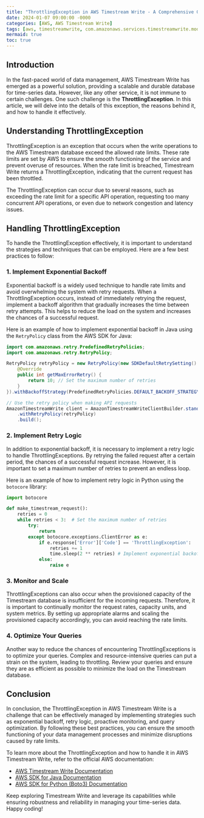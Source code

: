 ```yaml
---
title: "ThrottlingException in AWS Timestream Write - A Comprehensive Guide"
date: 2024-01-07 09:00:00 -0000
categories: [AWS, AWS Timestream Write]
tags: [aws, timestreamwrite, com.amazonaws.services.timestreamwrite.model]
mermaid: true
toc: true
---
```



## Introduction

In the fast-paced world of data management, AWS Timestream Write has emerged as a powerful solution, providing a scalable and durable database for time-series data. However, like any other service, it is not immune to certain challenges. One such challenge is the **ThrottlingException**. In this article, we will delve into the details of this exception, the reasons behind it, and how to handle it effectively.

## Understanding ThrottlingException

ThrottlingException is an exception that occurs when the write operations to the AWS Timestream database exceed the allowed rate limits. These rate limits are set by AWS to ensure the smooth functioning of the service and prevent overuse of resources. When the rate limit is breached, Timestream Write returns a ThrottlingException, indicating that the current request has been throttled.

The ThrottlingException can occur due to several reasons, such as exceeding the rate limit for a specific API operation, requesting too many concurrent API operations, or even due to network congestion and latency issues. 

## Handling ThrottlingException

To handle the ThrottlingException effectively, it is important to understand the strategies and techniques that can be employed. Here are a few best practices to follow:

### 1. Implement Exponential Backoff

Exponential backoff is a widely used technique to handle rate limits and avoid overwhelming the system with retry requests. When a ThrottlingException occurs, instead of immediately retrying the request, implement a backoff algorithm that gradually increases the time between retry attempts. This helps to reduce the load on the system and increases the chances of a successful request.

Here is an example of how to implement exponential backoff in Java using the `RetryPolicy` class from the AWS SDK for Java:

```java
import com.amazonaws.retry.PredefinedRetryPolicies;
import com.amazonaws.retry.RetryPolicy;

RetryPolicy retryPolicy = new RetryPolicy(new SDKDefaultRetrySetting() {
    @Override
    public int getMaxErrorRetry() {
        return 10; // Set the maximum number of retries
    }
}).withBackoffStrategy(PredefinedRetryPolicies.DEFAULT_BACKOFF_STRATEGY); // Use the default exponential backoff strategy

// Use the retry policy when making API requests
AmazonTimestreamWrite client = AmazonTimestreamWriteClientBuilder.standard()
    .withRetryPolicy(retryPolicy)
    .build();
```

### 2. Implement Retry Logic

In addition to exponential backoff, it is necessary to implement a retry logic to handle ThrottlingExceptions. By retrying the failed request after a certain period, the chances of a successful request increase. However, it is important to set a maximum number of retries to prevent an endless loop.

Here is an example of how to implement retry logic in Python using the `botocore` library:

```python
import botocore

def make_timestream_request():
    retries = 0
    while retries < 3:  # Set the maximum number of retries
        try:
            return
        except botocore.exceptions.ClientError as e:
            if e.response['Error']['Code'] == 'ThrottlingException':
                retries += 1
                time.sleep(2 ** retries) # Implement exponential backoff
            else:
                raise e
```

### 3. Monitor and Scale

ThrottlingExceptions can also occur when the provisioned capacity of the Timestream database is insufficient for the incoming requests. Therefore, it is important to continually monitor the request rates, capacity units, and system metrics. By setting up appropriate alarms and scaling the provisioned capacity accordingly, you can avoid reaching the rate limits.

### 4. Optimize Your Queries

Another way to reduce the chances of encountering ThrottlingExceptions is to optimize your queries. Complex and resource-intensive queries can put a strain on the system, leading to throttling. Review your queries and ensure they are as efficient as possible to minimize the load on the Timestream database.

## Conclusion

In conclusion, the ThrottlingException in AWS Timestream Write is a challenge that can be effectively managed by implementing strategies such as exponential backoff, retry logic, proactive monitoring, and query optimization. By following these best practices, you can ensure the smooth functioning of your data management processes and minimize disruptions caused by rate limits.

To learn more about the ThrottlingException and how to handle it in AWS Timestream Write, refer to the official AWS documentation:

- [AWS Timestream Write Documentation](https://docs.aws.amazon.com/timestream/latest/developerguide/ts-w-documenting-sdk-java-exceptions.html)
- [AWS SDK for Java Documentation](https://docs.aws.amazon.com/sdk-for-java/latest/developer-guide/creating-clients.html)
- [AWS SDK for Python (Boto3) Documentation](https://boto3.amazonaws.com/v1/documentation/api/latest/index.html)

Keep exploring Timestream Write and leverage its capabilities while ensuring robustness and reliability in managing your time-series data. Happy coding!
